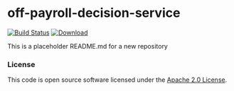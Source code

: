 
# off-payroll-decision-service

[![Build Status](https://travis-ci.org/hmrc/off-payroll-decision-service.svg?branch=master)](https://travis-ci.org/hmrc/off-payroll-decision-service) [ ![Download](https://api.bintray.com/packages/hmrc/releases/off-payroll-decision-service/images/download.svg) ](https://bintray.com/hmrc/releases/off-payroll-decision-service/_latestVersion)

This is a placeholder README.md for a new repository

### License

This code is open source software licensed under the [Apache 2.0 License]("http://www.apache.org/licenses/LICENSE-2.0.html").
    